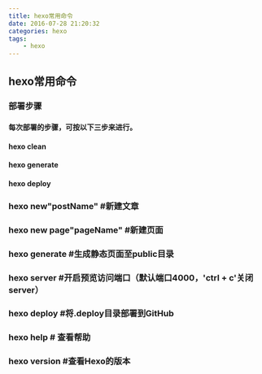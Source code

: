 ```yaml
---
title: hexo常用命令
date: 2016-07-28 21:20:32
categories: hexo
tags:
    - hexo
---
```

## hexo常用命令

### 部署步骤
#### 每次部署的步骤，可按以下三步来进行。
#### hexo clean
#### hexo generate
#### hexo deploy

### hexo new"postName" #新建文章
### hexo new page"pageName" #新建页面
### hexo generate #生成静态页面至public目录
### hexo server #开启预览访问端口（默认端口4000，'ctrl + c'关闭server）
### hexo deploy #将.deploy目录部署到GitHub
### hexo help # 查看帮助
### hexo version #查看Hexo的版本